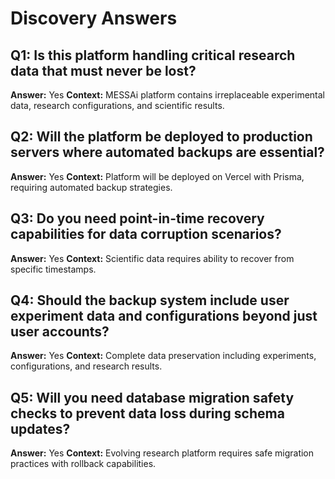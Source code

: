 # Discovery Answers

## Q1: Is this platform handling critical research data that must never be lost?

**Answer:** Yes **Context:** MESSAi platform contains irreplaceable experimental
data, research configurations, and scientific results.

## Q2: Will the platform be deployed to production servers where automated backups are essential?

**Answer:** Yes **Context:** Platform will be deployed on Vercel with Prisma,
requiring automated backup strategies.

## Q3: Do you need point-in-time recovery capabilities for data corruption scenarios?

**Answer:** Yes **Context:** Scientific data requires ability to recover from
specific timestamps.

## Q4: Should the backup system include user experiment data and configurations beyond just user accounts?

**Answer:** Yes **Context:** Complete data preservation including experiments,
configurations, and research results.

## Q5: Will you need database migration safety checks to prevent data loss during schema updates?

**Answer:** Yes **Context:** Evolving research platform requires safe migration
practices with rollback capabilities.
